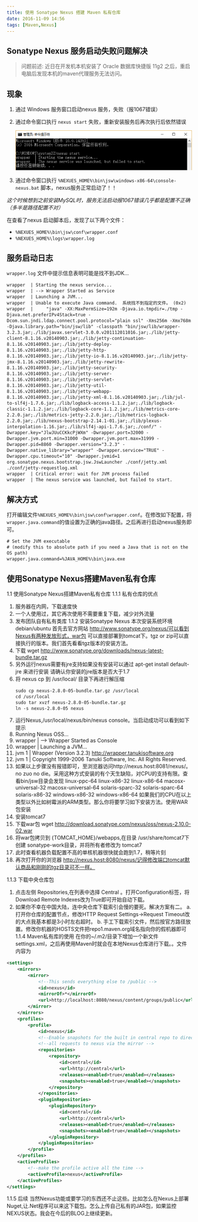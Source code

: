 ```yaml
---
title: 使用 Sonatype Nexus 搭建 Maven 私有仓库
date: 2016-11-09 14:56
tags: [Maven,Nexus]
---
```


## Sonatype Nexus 服务启动失败问题解决

> 问题前述: 近日在开发机本机安装了 Oracle 数据库快捷版 11g2 之后，重启电脑后发现本机的maven代理服务无法访问。<br/>

## 现象

1. 通过 Windows 服务窗口启动nexus 服务，失败（报1067错误）

2. 通过命令窗口执行 `nexus start` 失败，重新安装服务后再次执行后依然错误

    ![控制台错误信息](使用-sonatype-nexus-搭建-maven-私有仓库/Sonatype-Nexus-启动失败.PNG)

3. 通过命令窗口执行 `%NEXUES_HOME%\bin\jsw\windows-x86-64\console-nexus.bat` 脚本，nexus服务正常启动了！！

*这个时候想到之前安装MySQL时，服务无法启动报1067错误几乎都是配置不正确（多半是路径配置不对）*


在查看了nexus 启动脚本后，发现了以下两个文件：

* `%NEXUES_HOME%\bin\jsw\conf\wrapper.conf`
* `%NEXUES_HOME%\logs\wrapper.log`

## 服务启动日志

`wrapper.log` 文件中提示信息表明可能是找不到JDK...

```
wrapper  | Starting the nexus service...
wrapper  | --> Wrapper Started as Service
wrapper  | Launching a JVM...
wrapper  | Unable to execute Java command.  系统找不到指定的文件。 (0x2)
wrapper  |     "java" -XX:MaxPermSize=192m -Djava.io.tmpdir=./tmp -Djava.net.preferIPv4Stack=true -Dcom.sun.jndi.ldap.connect.pool.protocol="plain ssl" -Xms256m -Xmx768m -Djava.library.path="bin/jsw/lib" -classpath "bin/jsw/lib/wrapper-3.2.3.jar;./lib/javax.servlet-3.0.0.v201112011016.jar;./lib/jetty-client-8.1.16.v20140903.jar;./lib/jetty-continuation-8.1.16.v20140903.jar;./lib/jetty-deploy-8.1.16.v20140903.jar;./lib/jetty-http-8.1.16.v20140903.jar;./lib/jetty-io-8.1.16.v20140903.jar;./lib/jetty-jmx-8.1.16.v20140903.jar;./lib/jetty-rewrite-8.1.16.v20140903.jar;./lib/jetty-security-8.1.16.v20140903.jar;./lib/jetty-server-8.1.16.v20140903.jar;./lib/jetty-servlet-8.1.16.v20140903.jar;./lib/jetty-util-8.1.16.v20140903.jar;./lib/jetty-webapp-8.1.16.v20140903.jar;./lib/jetty-xml-8.1.16.v20140903.jar;./lib/jul-to-slf4j-1.7.6.jar;./lib/logback-access-1.1.2.jar;./lib/logback-classic-1.1.2.jar;./lib/logback-core-1.1.2.jar;./lib/metrics-core-2.2.0.jar;./lib/metrics-jetty-2.2.0.jar;./lib/metrics-logback-2.2.0.jar;./lib/nexus-bootstrap-2.14.1-01.jar;./lib/plexus-interpolation-1.16.jar;./lib/slf4j-api-1.7.6.jar;./conf/" -Dwrapper.key="JlwJUuCCKkcPjWXm" -Dwrapper.port=32000 -Dwrapper.jvm.port.min=31000 -Dwrapper.jvm.port.max=31999 -Dwrapper.pid=8860 -Dwrapper.version="3.2.3" -Dwrapper.native_library="wrapper" -Dwrapper.service="TRUE" -Dwrapper.cpu.timeout="10" -Dwrapper.jvmid=1 org.sonatype.nexus.bootstrap.jsw.JswLauncher ./conf/jetty.xml ./conf/jetty-requestlog.xml
wrapper  | Critical error: wait for JVM process failed
wrapper  | The nexus service was launched, but failed to start.

```

## 解决方式

打开编辑文件`%NEXUES_HOME%\bin\jsw\conf\wrapper.conf`。在修改如下配置，将`wrapper.java.command`的值设置为正确的java路径。之后再进行启动nexus服务即可。

```
# Set the JVM executable
# (modify this to absolute path if you need a Java that is not on the OS path)
wrapper.java.command=%JAVA_HOME%\bin\java.exe

```

## 使用Sonatype Nexus搭建Maven私有仓库

1.1	使用Sonatype Nexus搭建Maven私有仓库
1.1.1	私有仓库的优点
1.	服务器在内网，下载速度快
2.	一个人使用过，其它再次使用不需要重复下载，减少对外流量
3.	发布团队自有私有类库
1.1.2	安装Sonatype Nexus
本次安装系统环境 debian/ubuntu 首先去官方网站 http://www.sonatype.org/nexus/可以看到Nexus有两种发放形式，war包
可以直接部署到tomcat下。tgz or zip可以直接执行的版本。我们首先看看tgz版本的安装方法。
1.	下载 wget http://www.sonatype.org/downloads/nexus-latest-bundle.tar.gz
2.	另外运行nexus需要有jre支持如果没有安装可以通过 apt-get install default-jre 来进行安装 请确认你安装的jre版本是否大于1.7
3.	将 nexus cp 到 /usr/local/ 目录下再进行解压缩
    ```shell
    sudo cp nexus-2.8.0-05-bundle.tar.gz /usr/local
    cd /usr/local
    sudo tar xvzf nexus-2.8.0-05-bundle.tar.gz
    ln -s nexus-2.8.0-05 nexus
    ```
8.	运行Nexus,/usr/local/nexus/bin/nexus console。当启动成功可以看到如下提示
9.	Running Nexus OSS...
10.	wrapper  | --> Wrapper Started as Console
11.	wrapper  | Launching a JVM...
12.	jvm 1    | Wrapper (Version 3.2.3) http://wrapper.tanukisoftware.org
13.	jvm 1    |   Copyright 1999-2006 Tanuki Software, Inc.  All Rights Reserved.
14.	如果以上步骤没有报错即可，至浏览器访问http://nexus.host:8081/nexus/。
no zuo no die。采用这种方式安装的有个天生缺陷，对CPU的支持有限。查看bin/jsw目录会发现 linux-ppc-64 linux-x86-32 linux-x86-64 macosx-universal-32 macosx-universal-64 solaris-sparc-32 solaris-sparc-64 solaris-x86-32 windows-x86-32 windows-x86-64 如果我们的CPU在以上类型以外比如树霉派的ARM类型。那么你将要学习如下安装方法。使用WAR包安装
1.	安装tomcat7
2.	下载war包 wget http://download.sonatype.com/nexus/oss/nexus-2.10.0-02.war
3.	将war包拷贝到 {TOMCAT_HOME}/webapps,在目录 /usr/share/tomcat7下创建 sonatype-work目录，并将所有者修改为 tomcat7
4.	此时查看机器负载配置不高的单核机器很快就会跑到1.7，稍等片刻
5.	再次打开你的浏览器 http://nexus.host:8080/nexus/记得修改端口tomcat默认商品和刚刚的tgz目录可不一样。

1.1.3	下载中央仓库包
1.	点击左侧 Repositories,在列表中选择 Central 。打开Configuration标签，将Download Remote Indexes改为True即可开始自动下载。
2.	如果你不幸在中国大陆，连中央仓库下载索引会慢的要死。解决方案有二。
    a. 打开你仓库的配置节点，修改HTTP Request Settings->Request Timeout改的大点我基本都是3小时左右超时。
    b. 手工下载索引文件，然后按官方路径放置。修改你机器的HOSTS文件把repo1.maven.org域名指向你的假机器即可
1.1.4	Maven私有库的使用
 在你的~/.m2/目录下增加一个新文件settings.xml，之后再使用Maven时就会在本地Nexus仓库进行下载。。文件内容为
```xml
<settings>
    <mirrors>
        <mirror>
            <!--This sends everything else to /public -->
            <id>nexus</id>
            <mirrorOf>*</mirrorOf>
            <url>http://localhost:8080/nexus/content/groups/public</url>
        </mirror>
    </mirrors>
    <profiles>
        <profile>
            <id>nexus</id>
            <!--Enable snapshots for the built in central repo to direct -->
            <!--all requests to nexus via the mirror -->
            <repositories>
                <repository>
                    <id>central</id>
                    <url>http://central</url>
                    <releases><enabled>true</enabled></releases>
                    <snapshots><enabled>true</enabled></snapshots>
                </repository>
            </repositories>
            <pluginRepositories>
                <pluginRepository>
                    <id>central</id>
                    <url>http://central</url>
                    <releases><enabled>true</enabled></releases>
                    <snapshots><enabled>true</enabled></snapshots>
                </pluginRepository>
            </pluginRepositories>
        </profile>
    </profiles>
    <activeProfiles>
        <!--make the profile active all the time -->
        <activeProfile>nexus</activeProfile>
    </activeProfiles>
</settings>
```

1.1.5	后续
当然Nexus功能或要学习的东西还不止这些。比如怎么在Nexus上部署Nuget,让.Net程序可以来这下载包。怎么上传自己私有的JAR包，如果监控NEXUS状态。我会在今后的BLOG上继续更新。
